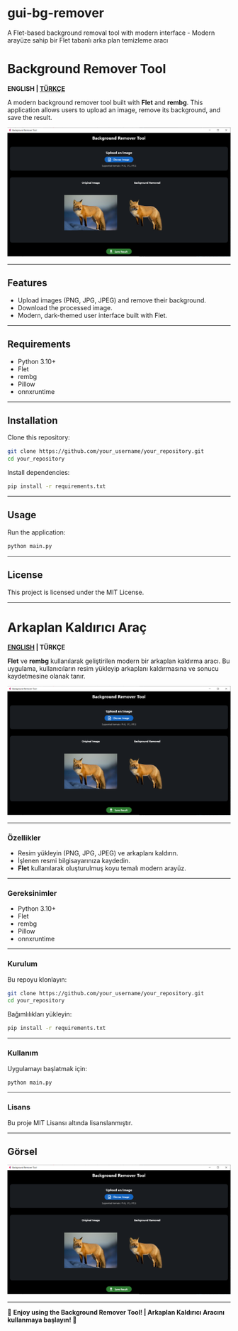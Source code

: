 # gui-bg-remover
A Flet-based background removal tool with modern interface - Modern arayüze sahip bir Flet tabanlı arka plan temizleme aracı


# Background Remover Tool

**ENGLISH | [TÜRKÇE](#arkaplan-kaldırıcı-araç)**

A modern background remover tool built with **Flet** and **rembg**. This application allows users to upload an image, remove its background, and save the result.

![App Screenshot](assets/images/sample.PNG)

---

## Features

- Upload images (PNG, JPG, JPEG) and remove their background.
- Download the processed image.
- Modern, dark-themed user interface built with Flet.

---

## Requirements

- Python 3.10+
- Flet
- rembg
- Pillow
- onnxruntime

---

## Installation

Clone this repository:

```bash
git clone https://github.com/your_username/your_repository.git
cd your_repository
```

Install dependencies:

```bash
pip install -r requirements.txt
```

---

## Usage

Run the application:

```bash
python main.py
```

---

## License

This project is licensed under the MIT License.

---

# **Arkaplan Kaldırıcı Araç**

**[ENGLISH](#background-remover-tool) | TÜRKÇE**

**Flet** ve **rembg** kullanılarak geliştirilen modern bir arkaplan kaldırma aracı. Bu uygulama, kullanıcıların resim yükleyip arkaplanı kaldırmasına ve sonucu kaydetmesine olanak tanır.

![Uygulama Ekran Görüntüsü](assets/images/sample.PNG)

---

### **Özellikler**

- Resim yükleyin (PNG, JPG, JPEG) ve arkaplanı kaldırın.
- İşlenen resmi bilgisayarınıza kaydedin.
- **Flet** kullanılarak oluşturulmuş koyu temalı modern arayüz.

---

### **Gereksinimler**

- Python 3.10+
- Flet
- rembg
- Pillow
- onnxruntime

---

### **Kurulum**

Bu repoyu klonlayın:

```bash
git clone https://github.com/your_username/your_repository.git
cd your_repository
```

Bağımlılıkları yükleyin:

```bash
pip install -r requirements.txt
```

---

### **Kullanım**

Uygulamayı başlatmak için:

```bash
python main.py
```

---

### **Lisans**

Bu proje MIT Lisansı altında lisanslanmıştır.

---

## Görsel
![Screenshot](assets/images/sample.PNG)

---

🚀 **Enjoy using the Background Remover Tool! | Arkaplan Kaldırıcı Aracını kullanmaya başlayın! 🚀**
